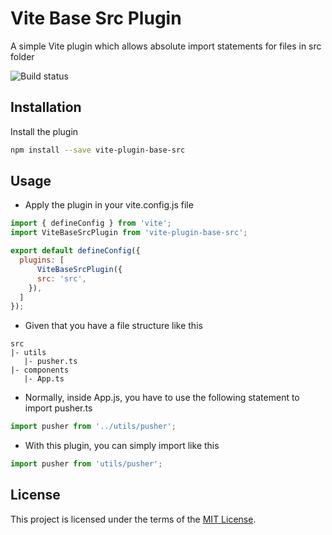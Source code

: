 # Vite Base Src Plugin
A simple Vite plugin which allows absolute import statements for files in src folder

![Build status](https://github.com/uendno/vite-plugin-base-src/actions/workflows/test.yml/badge.svg)

## Installation

Install the plugin 

```sh
npm install --save vite-plugin-base-src
```

## Usage

- Apply the plugin in your vite.config.js file
```js
import { defineConfig } from 'vite';
import ViteBaseSrcPlugin from 'vite-plugin-base-src';

export default defineConfig({
  plugins: [
      ViteBaseSrcPlugin({
      src: 'src',
    }),
  ]
});
```

- Given that you have a file structure like this

```
src
|- utils
   |- pusher.ts
|- components
   |- App.ts
```

- Normally, inside App.js, you have to use the following statement to import pusher.ts

```js
import pusher from '../utils/pusher';
```

- With this plugin, you can simply import like this

```js
import pusher from 'utils/pusher';
```

## License

This project is licensed under the terms of the [MIT License](/LICENSE).

